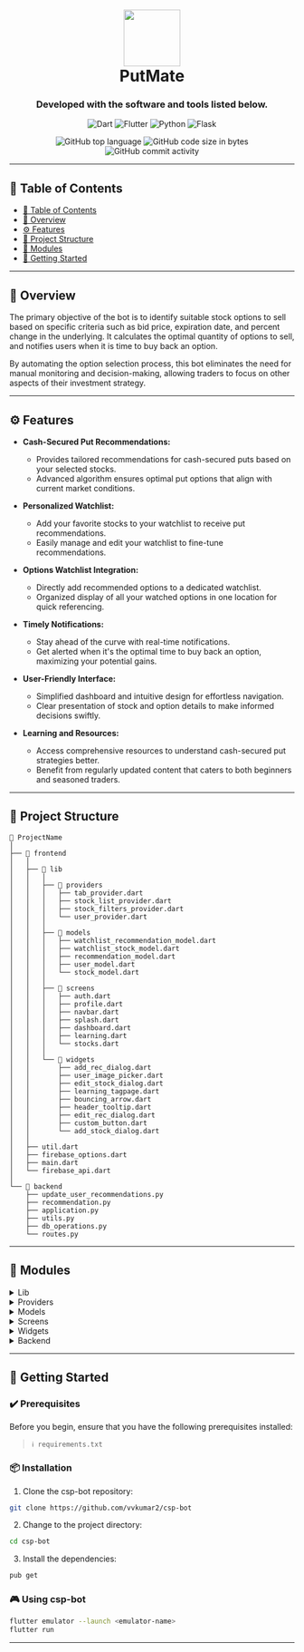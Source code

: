 <div align="center">
<h1 align="center">
<img src="https://firebasestorage.googleapis.com/v0/b/put-mate.appspot.com/o/learning_images%2Fputprofit-logo.png?alt=media&token=20f57777-d189-4d54-b263-929946b9161d" width="100" />
<br>PutMate
</h1>
<h3>Developed with the software and tools listed below.</h3>

<p align="center">
<img src="https://img.shields.io/badge/Dart-B41717.svg?style&logo=Dart&logoColor=white" alt="Dart" />
<img src="https://img.shields.io/badge/Flutter-0175C2.svg?style&logo=Flutter&logoColor=white" alt="Flutter" />
<img src="https://img.shields.io/badge/Python-150458.svg?style&logo=Python&logoColor=white" alt="Python" />
<img src="https://img.shields.io/badge/Flask-000000.svg?style&logo=Flask&logoColor=white" alt="Flask" />
</p>
<img src="https://img.shields.io/github/languages/top/vvkumar2/csp-bot?style&color=5D6D7E" alt="GitHub top language" />
<img src="https://img.shields.io/github/languages/code-size/vvkumar2/csp-bot?style&color=5D6D7E" alt="GitHub code size in bytes" />
<img src="https://img.shields.io/github/commit-activity/m/vvkumar2/csp-bot?style&color=5D6D7E" alt="GitHub commit activity" />
</div>

---

## 📒 Table of Contents
- [📒 Table of Contents](#-table-of-contents)
- [📍 Overview](#-overview)
- [⚙️ Features](#-features)
- [📂 Project Structure](#project-structure)
- [🧩 Modules](#modules)
- [🚀 Getting Started](#-getting-started)

---


## 📍 Overview

The primary objective of the bot is to identify suitable stock options to sell based on specific criteria such as bid price, expiration date, and percent change in the underlying. It calculates the optimal quantity of options to sell, and notifies users when it is time to buy back an option.

By automating the option selection process, this bot eliminates the need for manual monitoring and decision-making, allowing traders to focus on other aspects of their investment strategy.

---

## ⚙️ Features

- **Cash-Secured Put Recommendations:** 
  - Provides tailored recommendations for cash-secured puts based on your selected stocks.
  - Advanced algorithm ensures optimal put options that align with current market conditions.

- **Personalized Watchlist:** 
  - Add your favorite stocks to your watchlist to receive put recommendations.
  - Easily manage and edit your watchlist to fine-tune recommendations.

- **Options Watchlist Integration:** 
  - Directly add recommended options to a dedicated watchlist.
  - Organized display of all your watched options in one location for quick referencing.

- **Timely Notifications:** 
  - Stay ahead of the curve with real-time notifications.
  - Get alerted when it's the optimal time to buy back an option, maximizing your potential gains.

- **User-Friendly Interface:** 
  - Simplified dashboard and intuitive design for effortless navigation.
  - Clear presentation of stock and option details to make informed decisions swiftly.

- **Learning and Resources:** 
  - Access comprehensive resources to understand cash-secured put strategies better.
  - Benefit from regularly updated content that caters to both beginners and seasoned traders.

---


## 📂 Project Structure

```
📂 ProjectName
│
├── 📂 frontend
│   │
│   ├── 📂 lib
│   │   │
│   │   ├── 📂 providers
│   │   │   ├── tab_provider.dart
│   │   │   ├── stock_list_provider.dart
│   │   │   ├── stock_filters_provider.dart
│   │   │   └── user_provider.dart
│   │   │
│   │   ├── 📂 models
│   │   │   ├── watchlist_recommendation_model.dart
│   │   │   ├── watchlist_stock_model.dart
│   │   │   ├── recommendation_model.dart
│   │   │   ├── user_model.dart
│   │   │   └── stock_model.dart
│   │   │
│   │   ├── 📂 screens
│   │   │   ├── auth.dart
│   │   │   ├── profile.dart
│   │   │   ├── navbar.dart
│   │   │   ├── splash.dart
│   │   │   ├── dashboard.dart
│   │   │   ├── learning.dart
│   │   │   └── stocks.dart
│   │   │
│   │   └── 📂 widgets
│   │       ├── add_rec_dialog.dart
│   │       ├── user_image_picker.dart
│   │       ├── edit_stock_dialog.dart
│   │       ├── learning_tagpage.dart
│   │       ├── bouncing_arrow.dart
│   │       ├── header_tooltip.dart
│   │       ├── edit_rec_dialog.dart
│   │       ├── custom_button.dart
│   │       └── add_stock_dialog.dart
│   │
│   ├── util.dart
│   ├── firebase_options.dart
│   ├── main.dart
│   └── firebase_api.dart
│
└── 📂 backend
    ├── update_user_recommendations.py
    ├── recommendation.py
    ├── application.py
    ├── utils.py
    ├── db_operations.py
    └── routes.py
```

---

## 🧩 Modules

<details closed><summary>Lib</summary>

| File                                                                                                      | Summary                   |
| ---                                                                                                       | ---                       |
| [util.dart](https://github.com/vvkumar2/csp-bot/blob/main/frontend/lib/util.dart)                         | Houses globally useful utility methods, aiding in tasks such as data formatting, common validations, and repeated operations, ensuring a DRY (Don't Repeat Yourself) codebase. |
| [firebase_options.dart](https://github.com/vvkumar2/csp-bot/blob/main/frontend/lib/firebase_options.dart) | Primarily deals with Firebase configurations. This is where you would define setup options, credentials, and other necessary parameters for Firebase services to work seamlessly with your Flutter application. |
| [main.dart](https://github.com/vvkumar2/csp-bot/blob/main/frontend/lib/main.dart)                         | Acts as the app's beating heart. Here, you'll find the main() method, initial theme and locale setups, and primary app-level configurations. It sets the tone for how the application initializes and runs. |
| [firebase_api.dart](https://github.com/vvkumar2/csp-bot/blob/main/frontend/lib/firebase_api.dart)         | A dedicated interface for Firebase interactions. Besides setting up notifications, it may handle authentication, Firestore operations, and more, ensuring a clear separation of concerns. |

</details>

<details closed><summary>Providers</summary>

| File                                                                                                                            | Summary                   |
| ---                                                                                                                             | ---                       |
| [tab_provider.dart](https://github.com/vvkumar2/csp-bot/blob/main/frontend/lib/providers/tab_provider.dart)                     | A state manager that controls and reflects the active state of the main navigation bar. It includes methods for tab selection, maintaining the state of the currently active tab, and emitting changes when a tab is switched. |
| [stock_list_provider.dart](https://github.com/vvkumar2/csp-bot/blob/main/frontend/lib/providers/stock_list_provider.dart)       | A comprehensive state manager that concerns itself with everything related to the stocks' list, from fetching and storing them to updating or removing them. |
| [stock_filters_provider.dart](https://github.com/vvkumar2/csp-bot/blob/main/frontend/lib/providers/stock_filters_provider.dart) | As the name suggests, it deals with filtering operations on stocks. This might include the application of various criteria to list stocks based on user choices. |
| [user_provider.dart](https://github.com/vvkumar2/csp-bot/blob/main/frontend/lib/providers/user_provider.dart)                   | Central to user operations, this file manages user-specific states like login status, user data caching, profile updates, and more. |

</details>

<details closed><summary>Models</summary>

| File                                                                                                                                         | Summary                   |
| ---                                                                                                                                          | ---                       |
| [watchlist_recommendation_model.dart](https://github.com/vvkumar2/csp-bot/blob/main/frontend/lib/models/watchlist_recommendation_model.dart) | Defines the structure and behavior of recommendations present in a user's watchlist, including attributes such as ticker symbol, target price, etc. |
| [watchlist_stock_model.dart](https://github.com/vvkumar2/csp-bot/blob/main/frontend/lib/models/watchlist_stock_model.dart)                   | Defines the structure and behavior of the stocks that a user has chosen to watch. Attributes include stock details, etc.  |
| [recommendation_model.dart](https://github.com/vvkumar2/csp-bot/blob/main/frontend/lib/models/recommendation_model.dart)                     | Defines the general structure for option recommendations. |
| [user_model.dart](https://github.com/vvkumar2/csp-bot/blob/main/frontend/lib/models/user_model.dart)                                         | Describes the user entity. This encompasses details like username, email, preferences, watchlist, and any other user-specific data. |
| [stock_model.dart](https://github.com/vvkumar2/csp-bot/blob/main/frontend/lib/models/stock_model.dart)                                       | A blueprint for all things stock-related. This includes stock attributes, behaviors, and potentially methods for fetching or updating stock data. |

</details>

<details closed><summary>Screens</summary>

| File                                                                                                | Summary                   |
| ---                                                                                                 | ---                       |
| [auth.dart](https://github.com/vvkumar2/csp-bot/blob/main/frontend/lib/screens/auth.dart)           | The gateway to the app, responsible for user registration, login, and perhaps password recovery. |
| [profile.dart](https://github.com/vvkumar2/csp-bot/blob/main/frontend/lib/screens/profile.dart)     | A personal space for users, detailing their information, preferences, app settings, and offering options to modify these details. |
| [navbar.dart](https://github.com/vvkumar2/csp-bot/blob/main/frontend/lib/screens/navbar.dart)       | The component ensuring navigation within the app. It sets up and controls the main tabs/buttons and their respective navigation. |
| [splash.dart](https://github.com/vvkumar2/csp-bot/blob/main/frontend/lib/screens/splash.dart)       | The first visual users experience, indicating the app's loading process. |
| [dashboard.dart](https://github.com/vvkumar2/csp-bot/blob/main/frontend/lib/screens/dashboard.dart) | A holistic view of the app's primary features, highlighting a user's option recommendations. |
| [learning.dart](https://github.com/vvkumar2/csp-bot/blob/main/frontend/lib/screens/learning.dart)   | An educational space, offering users insights, tutorials, and guides related to cash secured puts. |
| [stocks.dart](https://github.com/vvkumar2/csp-bot/blob/main/frontend/lib/screens/stocks.dart)       | A dedicated space to dive deep into stock details, analytics, history, and add these stocks to your watchlist. |

</details>

<details closed><summary>Widgets</summary>

| File                                                                                                                | Summary                   |
| ---                                                                                                                 | ---                       |
| [add_rec_dialog.dart](https://github.com/vvkumar2/csp-bot/blob/main/frontend/lib/widgets/add_rec_dialog.dart)       | A user interface component allowing users to seamlessly add new recommendations to their list. |
| [user_image_picker.dart](https://github.com/vvkumar2/csp-bot/blob/main/frontend/lib/widgets/user_image_picker.dart) | Simplifies the process of users updating or choosing a new profile image. |
| [edit_stock_dialog.dart](https://github.com/vvkumar2/csp-bot/blob/main/frontend/lib/widgets/edit_stock_dialog.dart) | Provides an intuitive interface for users to modify existing stock details. |
| [learning_tagpage.dart](https://github.com/vvkumar2/csp-bot/blob/main/frontend/lib/widgets/learning_tagpage.dart)   | Ctegorizes educational content based on tags, allowing users to navigate through topics of interest. |
| [bouncing_arrow.dart](https://github.com/vvkumar2/csp-bot/blob/main/frontend/lib/widgets/bouncing_arrow.dart)       | A dynamic widget designed to capture user attention. |
| [header_tooltip.dart](https://github.com/vvkumar2/csp-bot/blob/main/frontend/lib/widgets/header_tooltip.dart)       | Provides explanatory or additional information when users hover over or focus on header elements. |
| [edit_rec_dialog.dart](https://github.com/vvkumar2/csp-bot/blob/main/frontend/lib/widgets/edit_rec_dialog.dart)     | A dialog tailored for editing existing stock recommendations, ensuring user ease and clarity. |
| [custom_button.dart](https://github.com/vvkumar2/csp-bot/blob/main/frontend/lib/widgets/custom_button.dart)         | A specialized button, ensuring UI consistency and potentially offering enhanced interactivity. |
| [add_stock_dialog.dart](https://github.com/vvkumar2/csp-bot/blob/main/frontend/lib/widgets/add_stock_dialog.dart)   | Facilitates users in adding new stocks to their watchlist or portfolio. |

</details>

<details closed><summary>Backend</summary>

| File                                                                                                                   | Summary                   |
| ---                                                                                                                    | ---                       |
| [update_user_recommendations.py](https://github.com/vvkumar2/csp-bot/blob/main/backend/update_user_recommendations.py) | A critical script that constantly updates user recommendations. Assessing stock data and current options ensures users always have the most current advice. This script's periodic execution by an AWS server ensures data freshness. |
| [recommendation.py](https://github.com/vvkumar2/csp-bot/blob/main/backend/recommendation.py)                           | Contains the core logic and algorithms for generating stock recommendations, ensuring users receive insights based on reliable computations. |
| [application.py](https://github.com/vvkumar2/csp-bot/blob/main/backend/application.py)                                 | The backbone of the backend, orchestrating the server's behavior, initializing necessary components, and overseeing request handling. |
| [utils.py](https://github.com/vvkumar2/csp-bot/blob/main/backend/utils.py)                                             | An assortment of utility functions that cater to the backend's various needs, be it data transformation, validation, or common operations. |
| [db_operations.py](https://github.com/vvkumar2/csp-bot/blob/main/backend/db_operations.py)                             | A dedicated interface for all database interactions, from creating and reading entries to updating and deleting them. It ensures data integrity and structured database interactions. |
| [routes.py](https://github.com/vvkumar2/csp-bot/blob/main/backend/routes.py)                                           | Lays down the map of the server, defining URL routes, and linking them to their respective request handlers or controllers. |

</details>

---

## 🚀 Getting Started

### ✔️ Prerequisites

Before you begin, ensure that you have the following prerequisites installed:
> `ℹ️ requirements.txt`

### 📦 Installation

1. Clone the csp-bot repository:
```sh
git clone https://github.com/vvkumar2/csp-bot
```

2. Change to the project directory:
```sh
cd csp-bot
```

3. Install the dependencies:
```sh
pub get
```

### 🎮 Using csp-bot

```sh
flutter emulator --launch <emulator-name>
flutter run
```

---
